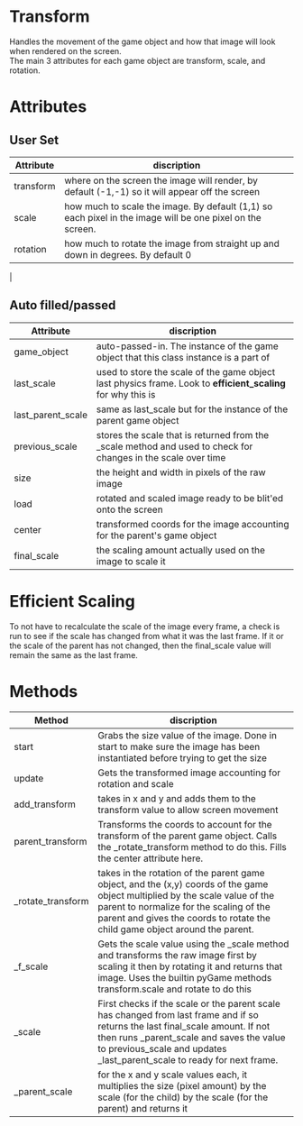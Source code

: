# Transform
Handles the movement of the game object and how that image will look when rendered on the screen. <br />
The main 3 attributes for each game object are transform, scale, and rotation. 

# Attributes

## User Set
| Attribute | discription|
| ---- | ---- |
| transform | where on the screen the image will render, by default (-1,-1) so it will appear off the screen | 
| scale | how much to scale the image. By default (1,1) so each pixel in the image will be one pixel on the screen. |
| rotation | how much to rotate the image from straight up and down in degrees. By default 0 |
|

## Auto filled/passed

| Attribute | discription|
| ---- | ---- |
| game_object | auto-passed-in. The instance of the game object that this class instance is a part of |
| last_scale | used to store the scale of the game object last physics frame. Look to __efficient_scaling__ for why this is | 
| last_parent_scale | same as last_scale but for the instance of the parent game object | 
| previous_scale | stores the scale that is returned from the _scale method and used to check for changes in the scale over time |
| size | the height and width in pixels of the raw image | 
| load | rotated and scaled image ready to be blit'ed onto the screen | 
| center | transformed coords for the image accounting for the parent's game object | 
| final_scale | the scaling amount actually used on the image to scale it |

# Efficient Scaling
To not have to recalculate the scale of the image every frame, a check is run to see if the scale has changed from what it was the last frame. If it or the scale of the parent has not changed, then the final_scale value will remain the same as the last frame.

# Methods

| Method | discription|
| ---- | ---- |
| start | Grabs the size value of the image. Done in start to make sure the image has been instantiated before trying to get the size | 
| update | Gets the transformed image accounting for rotation and scale | 
| add_transform | takes in x and y and adds them to the transform value to allow screen movement | 
| parent_transform | Transforms the coords to account for the transform of the parent game object. Calls the _rotate_transform method to do this. Fills the center attribute here. 
| _rotate_transform | takes in the rotation of the parent game object, and the (x,y) coords of the game object multiplied by the scale value of the parent to normalize for the scaling of the parent and gives the coords to rotate the child game object around the parent. | 
| _f_scale | Gets the scale value using the _scale method and transforms the raw image first by scaling it then by rotating it and returns that image. Uses the builtin pyGame methods transform.scale and rotate to do this|
| _scale | First checks if the scale or the parent scale has changed from last frame and if so returns the last final_scale amount. If not then runs _parent_scale and saves the value to previous_scale and updates _last_parent_scale to ready for next frame. | 
| _parent_scale | for the x and y scale values each, it multiplies the size (pixel amount) by the scale (for the child) by the scale (for the parent) and returns it |
